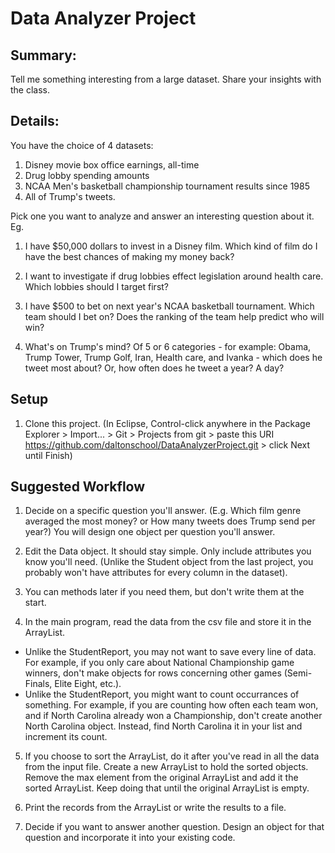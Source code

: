 # Data Analyzer Project

## Summary: 
Tell me something interesting from a large dataset. Share your insights with the class.

## Details:
You have the choice of 4 datasets:
1. Disney movie box office earnings, all-time
2. Drug lobby spending amounts
3. NCAA Men's basketball championship tournament results since 1985
4. All of Trump's tweets.

Pick one you want to analyze and answer an interesting question about it.
Eg.
1. I have $50,000 dollars to invest in a Disney film. Which kind of film do I have the best chances of making my money back?

2. I want to investigate if drug lobbies effect legislation around health care. Which lobbies should I target first?

3. I have $500 to bet on next year's NCAA basketball tournament. Which team should I bet on? Does the ranking of the team help predict who will win?

4. What's on Trump's mind? Of 5 or 6 categories - for example: Obama, Trump Tower, Trump Golf, Iran, Health care, and Ivanka - which does he tweet most about? Or, how often does he tweet a year? A day?

## Setup
1. Clone this project. (In Eclipse, Control-click anywhere in the Package Explorer > Import... > Git > Projects from git > paste this URI https://github.com/daltonschool/DataAnalyzerProject.git > click Next until Finish)

## Suggested Workflow
1. Decide on a specific question you'll answer. (E.g. Which film genre averaged the most money? or How many tweets does Trump send per year?) You will design one object per question you'll answer.
  
2. Edit the Data object. It should stay simple. Only include attributes you know you'll need. (Unlike the Student object from the last project, you probably won't have attributes for every column in the dataset). 

3. You can methods later if you need them, but don't write them at the start.

4. In the main program, read the data from the csv file and store it in the ArrayList.
  - Unlike the StudentReport, you may not want to save every line of data. For example, if you only care about National Championship game winners, don't make objects for rows concerning other games (Semi-Finals, Elite Eight, etc.).
  - Unlike the StudentReport, you might want to count occurrances of something. For example, if you are counting how often each team won, and if North Carolina already won a Championship, don't create another North Carolina object. Instead, find North Carolina it in your list and increment its count.
  
5. If you choose to sort the ArrayList, do it after you've read in all the data from the input file. Create a new ArrayList to hold the sorted objects.
    Remove the max element from the original ArrayList and add it the sorted ArrayList.
    Keep doing that until the original ArrayList is empty.
  
6. Print the records from the ArrayList or write the results to a file.
  
7. Decide if you want to answer another question. Design an object for that question and incorporate it into your existing code.
   

